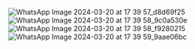 ![WhatsApp Image 2024-03-20 at 17 39 57_d8d69f25](https://github.com/siddhardhavennamalla/payroll-management/assets/161301181/ebfcd336-7b58-4a72-8f90-076b3e8503e0)
![WhatsApp Image 2024-03-20 at 17 39 58_9c0a530e](https://github.com/siddhardhavennamalla/payroll-management/assets/161301181/6137d357-8cf3-433a-a0f4-9fba5ab61fd2)
![WhatsApp Image 2024-03-20 at 17 39 58_f9280215](https://github.com/siddhardhavennamalla/payroll-management/assets/161301181/fd266b9d-a251-47fe-9ee5-f3d5255d3342)
![WhatsApp Image 2024-03-20 at 17 39 59_9aae06bc](https://github.com/siddhardhavennamalla/payroll-management/assets/161301181/6df886b7-9f2e-4979-a35c-f55cc44788e2)
